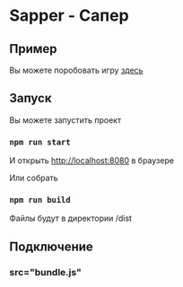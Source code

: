 # Sapper - Сапер

## Пример

Вы можете поробовать игру [здесь](https://sapper-ce94f.web.app)

## Запуск

Вы можете запустить проект

### `npm run start`

И открыть [http://localhost:8080](http://localhost:8080) в браузере

Или собрать

### `npm run build`

Файлы будут в директории /dist

## Подключение

### src="bundle.js"
